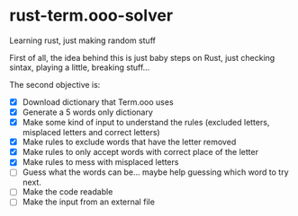 # rust-term.ooo-solver
Learning rust, just making random stuff

First of all, the idea behind this is just baby steps on Rust, just checking sintax, playing a little, breaking stuff...

The second objective is:

- [X] Download dictionary that Term.ooo uses
- [X] Generate a 5 words only dictionary
- [X] Make some kind of input to understand the rules (excluded letters, misplaced letters and correct letters)
- [X] Make rules to exclude words that have the letter removed
- [X] Make rules to only accept words with correct place of the letter
- [X] Make rules to mess with misplaced letters
- [ ] Guess what the words can be... maybe help guessing which word to try next.
- [ ] Make the code readable
- [ ] Make the input from an external file
